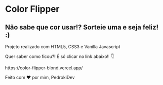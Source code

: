 <h1>Color Flipper</h1>
<h2>Não sabe que cor usar!? Sorteie uma e seja feliz! :)</h2>
<p>Projeto realizado com HTML5, CSS3 e Vanilla Javascript</p>
<p>Quer saber como ficou?! É só clicar no link abaixo!! 👇</p>
<p>https://color-flipper-blond.vercel.app/</p>
<p>Feito com ♥ por mim, PedrokiDev</p>
